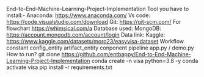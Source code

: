 End-to-End-Machine-Learning-Project-Implementation
Tool you have to install:-
Anaconda: https://www.anaconda.com/
Vs code: https://code.visualstudio.com/download
Git: https://git-scm.com/
For flowchart
https://whimsical.com/a
Database used:
MongoDB: https://account.mongodb.com/account/login
Data link:
Kaggle: https://www.kaggle.com/datasets/moro23/easyvisa-dataset
Workflow
constant
config_entity
artifact_entity
conponent
pipeline
app.py / demo.py
How to run?
git clone https://github.com/entbappy/End-to-End-Machine-Learning-Project-Implementation
conda create -n visa python=3.8 -y
conda activate visa
pip install -r requirements.txt